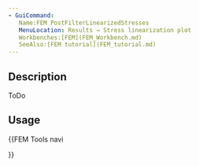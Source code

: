 ```yaml
---
- GuiCommand:
   Name:FEM PostFilterLinearizedStresses
   MenuLocation: Results → Stress linearization plot
   Workbenches:[FEM](FEM_Workbench.md)
   SeeAlso:[FEM tutorial](FEM_tutorial.md)
---
```


## Description

ToDo

## Usage





{{FEM Tools navi

}}  

